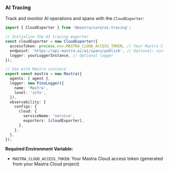 ### AI Tracing

Track and monitor AI operations and spans with the `CloudExporter`:

```typescript
import { CloudExporter } from '@mastra/core/ai-tracing';

// Initialize the AI tracing exporter
const cloudExporter = new CloudExporter({
  accessToken: process.env.MASTRA_CLOUD_ACCESS_TOKEN, // Your Mastra Cloud access token
  endpoint: 'https://api.mastra.ai/ai/spans/publish', // Optional: custom endpoint
  logger: yourLoggerInstance, // Optional logger
});

// Use with Mastra instance
export const mastra = new Mastra({
  agents: { agent },
  logger: new PinoLogger({
    name: 'Mastra',
    level: 'info',
  }),
  observability: {
    configs: {
      cloud: {
        serviceName: 'service',
        exporters: [cloudExporter],
      },
    },
  },
});
```

**Required Environment Variable:**

- `MASTRA_CLOUD_ACCESS_TOKEN`: Your Mastra Cloud access token (generated from your Mastra Cloud project)
